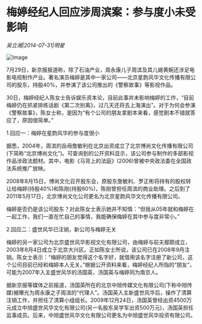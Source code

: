 # 梅婷经纪人回应涉周滨案：参与度小未受影响

*吴立湘|2014-07-31|明星*

![Image](http://static.ylzbl.com/uploads/ueditor/php/upload/image/20180308/1520493289745130.jpeg)

7月29日，新京报报道称，除了石油产业，周永康儿子周滨及其儿媳黄婉还涉足电影电视制作产业。著名演员梅婷是其中一家公司——北京星韵风华文化传播有限公司的股东，持股40%，并参演了该公司推出的《警察故事》等影视作品。

30日，梅婷经纪人陈女士告诉娱乐资本论，目前此事并未影响梅婷的工作，“目前梅婷仍在抓紧排练话剧《第二次别离》，过几天还将去上海演出”。对于为何会参演《警察故事》，陈女士称，是因为“有个公司的朋友拿剧本来看，感觉剧本不错就答应了，原因很简单。”

1.回应一：梅婷在星韵风华的参与度很小

据悉，2004年，周滨的岳母詹敏利在北京出资成立了北京博尚文化传播有限公司(下简称“北京博尚文化”)。可查询到的公开资料显示，该公司参与制作的多部影视作品涉政法题材。其中，电影《马背上的法庭》(2006)曾被中央政法委在全国政法系统推广放映。

2008年8月15日，博尚文化召开股东会，原股东詹敏利、罗正彬将持有的股权转让给梅婷(持股40%)和陈刚(持股60%)，陈刚曾担任周滨的商业助理。之后到了2011年5月17日，北京博尚文化公司更名为北京星韵风华文化传播有限公司。

梅婷是否仍是该公司股东？对此陈女士表示她并不知情：“但我从05年就和梅婷在一起工作，我们一直在忙自己的事情，我能确保梅婷在其中参与度非常小。”

2.回应二：盛世风华已注销，新公司与梅婷无关

梅婷的另一家公司为北京盛世风华影视文化有限公司，由梅婷与前夫鄢颇成立，2003年8月4日成立于北京大兴区。正如陈女士所说，该公司已在2008年9月注销。陈女士表示：“梅婷的朋友觉得这个名字好，就借用该名字注册了新公司，这个公司目前已经和梅婷本人无关。”根据公开资料来看，梅婷经纪人所指的“朋友”，可能为2007年入主盛世风华的汤国英，汤国英与梅婷同为南京人。

据新京报等媒体之前报道，汤国英所在的北京中旭传媒文化有限公司(下称中旭传媒)被曝光为周永康之子周滨的“代理人”。汤国英入主新盛世风华后，操作了清算注销工作，并担任了清算小组组长。2009年12月24日，汤国英曾经出资4500万元成立中旭盛世风华文化有限公司(另一名股东吴学军出资500万元)，汤国英担任监事成员。后来，中旭盛世风华文化有限公司更名为中旭盛世风华投资有限公司。


